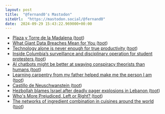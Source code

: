 ```yaml
---
layout: post
title:  "@fernand0's Mastodon"
siteUrl:  "https://mastodon.social/@fernand0"
date:  2024-09-29 15:43:22.969000+00:00
---
```

*  [Plaza y Torre de la Madalena ](https://avecesunafoto.wordpress.com/2024/09/29/plaza-y-torre-de-la-madalena) ([toot](https://mastodon.social/@fernand0/113221605980088506))
*  [What Giant Data Breaches Mean for You ](https://www.scientificamerican.com/article/what-giant-data-breaches-mean-for-you) ([toot](https://mastodon.social/@fernand0/113221570000576756))
*  [Technology alone is never enough for true productivity ](https://www.mckinsey.com/capabilities/mckinsey-digital/our-insights/technology-alone-is-never-enough-for-true-productivit) ([toot](https://mastodon.social/@fernand0/113221342199395169))
*  [Inside Columbia’s surveillance and disciplinary operation for student protesters ](https://www.columbiaspectator.com/news/2024/09/12/inside-columbias-surveillance-and-disciplinary-operation-for-student-protesters-3) ([toot](https://mastodon.social/@fernand0/113220658197118080))
*  [AI chatbots might be better at swaying conspiracy theorists than humans ](https://arstechnica.com/science/2024/09/study-conversations-with-ai-chatbots-can-reduce-belief-in-conspiracy-theories) ([toot](https://mastodon.social/@fernand0/113220313897113880))
*  [Learning carpentry from my father helped make me the person I am ](https://www.theguardian.com/lifeandstyle/2024/sep/15/learning-carpentry-from-my-father-helped-make-me-the-person-i-a) ([toot](https://mastodon.social/@fernand0/113220127322898374))
*  [Castillo de Neuschwanstein ](https://www.flickr.com/photos/fernand0/53992811277) ([toot](https://mastodon.social/@fernand0/113219904007407686))
*  [Hezbollah blames Israel after deadly pager explosions in Lebanon ](https://www.bbc.com/news/articles/cd7xnelvpep) ([toot](https://mastodon.social/@fernand0/113219857770655551))
*  [Who's More Prejudiced, Left or Right? ](https://www.stevestewartwilliams.com/p/whos-more-prejudiced-left-or-righ) ([toot](https://mastodon.social/@fernand0/113219698446410439))
*  [The networks of ingredient combination in cuisines around the world ](https://comdig.unam.mx/2024/09/15/the-networks-of-ingredient-combination-in-cuisines-around-the-world) ([toot](https://mastodon.social/@fernand0/113218898000101040))
